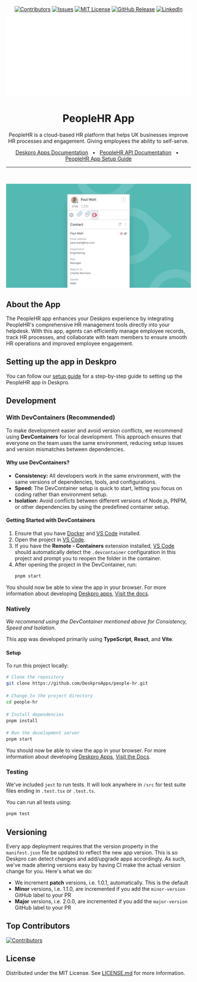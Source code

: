 <div align='center'>
  <a target='_blank' href=''><img src='https://img.shields.io/github/contributors/deskproapps/people-hr.svg?style=for-the-badge' alt='Contributors' /></a>
  <a target='_blank' href='https://github.com/deskproapps/people-hr/issues'><img src='https://img.shields.io/github/issues/deskproapps/people-hr.svg?style=for-the-badge' alt='Issues' /></a>
  <a target='_blank' href='https://github.com/deskproapps/people-hr/blob/master/LICENSE.md'><img src='https://img.shields.io/github/license/deskproapps/people-hr.svg?style=for-the-badge' alt='MIT License' /></a>
  <a target='_blank' href='https://github.com/deskproapps/people-hr/releases'><img src='https://img.shields.io/github/v/release/deskproapps/people-hr?style=for-the-badge' alt='GitHub Release' /></a>
  <a target='_blank' href='https://www.linkedin.com/company/deskpro'><img src='https://img.shields.io/badge/-LinkedIn-black.svg?style=for-the-badge&logo=linkedin&colorB=555' alt='LinkedIn' /></a>
  <img src='readme.svg' />
</div>

<div align='center'>
  <h1>PeopleHR App</h1>
  <p>PeopleHR is a cloud-based HR platform that helps UK businesses improve HR processes and engagement. Giving employees the ability to self-serve.</p>
  <a href='https://support.deskpro.com/ga/guides/developers/anatomy-of-an-app' target='_blank'>Deskpro Apps Documentation</a>
  <span>&nbsp;&nbsp;•&nbsp;&nbsp;</span>
  <a href='https://api.peoplehr.com' target='_blank'>PeopleHR API Documentation</a>
  <span>&nbsp;&nbsp;•&nbsp;&nbsp;</span>
  <a href='./SETUP.md' target='_blank'>PeopleHR App Setup Guide</a>
  <br />
  <hr />
  <br />
</div>

![screenshot of the PeopleHR App](./docs/readme/app-screenshot.png)

## **About the App**
The PeopleHR app enhances your Deskpro experience by integrating PeopleHR's comprehensive HR management tools directly into your helpdesk. With this app, agents can efficiently manage employee records, track HR processes, and collaborate with team members to ensure smooth HR operations and improved employee engagement.

## **Setting up the app in Deskpro**
You can follow our [setup guide](./SETUP.md) for a step-by-step guide to setting up the PeopleHR app in Deskpro.

## Development

### With DevContainers (Recommended)
To make development easier and avoid version conflicts, we recommend using **DevContainers** for local development. This approach ensures that everyone on the team uses the same environment, reducing setup issues and version mismatches between dependencies.

#### Why use DevContainers?
- **Consistency:** All developers work in the same environment, with the same versions of dependencies, tools, and configurations.
- **Speed:** The DevContainer setup is quick to start, letting you focus on coding rather than environment setup.
- **Isolation:** Avoid conflicts between different versions of Node.js, PNPM, or other dependencies by using the predefined container setup.

#### Getting Started with DevContainers
1. Ensure that you have [Docker](https://www.docker.com/get-started) and [VS Code](https://code.visualstudio.com/) installed.
2. Open the project in [VS Code](https://code.visualstudio.com/).
3. If you have the **Remote - Containers** extension installed, [VS Code](https://code.visualstudio.com/) should automatically detect the `.devcontainer` configuration in this project and prompt you to reopen the folder in the container.
4. After opening the project in the DevContainer, run:
   ```bash
   pnpm start
   ```

You should now be able to view the app in your browser. For more information about developing [Deskpro apps](https://www.deskpro.com/apps), [Visit the docs](https://support.deskpro.com/ga/guides/developers/anatomy-of-an-app).

### Natively
_We recommend using the DevContainer mentioned above for Consistency, Speed and Isolation._

This app was developed primarily using **TypeScript**, **React**, and **Vite**.

#### Setup
To run this project locally:

 ```bash
# Clone the repository
git clone https://github.com/DeskproApps/people-hr.git

# Change to the project directory
cd people-hr

# Install dependencies
pnpm install

# Run the development server
pnpm start
```

You should now be able to view the app in your browser. For more information about developing [Deskpro Apps](https://www.deskpro.com/apps), [Visit the Docs](https://support.deskpro.com/ga/guides/developers/anatomy-of-an-app).

### Testing
We've included `jest` to run tests. It will look anywhere in `/src` for test suite files ending in `.test.tsx` or `.test.ts`.

You can run all tests using:

```bash
pnpm test
```

## Versioning
Every app deployment requires that the version property in the `manifest.json` file be updated to reflect the new app version. This is so Deskpro can detect changes and add/upgrade apps accordingly. As such, we've made altering versions easy by having CI make the actual version change for you. Here's what we do:

* We increment **patch** versions, i.e. 1.0.1, automatically. This is the default
* **Minor** versions, i.e. 1.1.0, are incremented if you add the `minor-version` GitHub label to your PR
* **Major** versions, i.e. 2.0.0, are incremented if you add the `major-version` GitHub label to your PR

## Top Contributors
[![Contributors](https://contrib.rocks/image?repo=deskproapps/people-hr)](https://github.com/deskproapps/people-hr/graphs/contributors)


## License
Distributed under the MIT License. See [LICENSE.md](LICENSE.md) for more information.